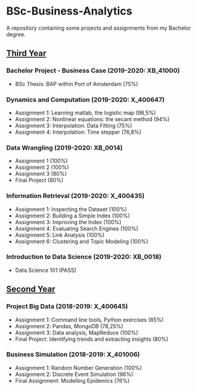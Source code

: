 # BSc-Business-Analytics

A repository containing some projects and assignments from my Bachelor degree.

## <ins>Third Year</ins>

### Bachelor Project - Business Case (2019-2020: XB_41000)
- BSc Thesis: BAP within Port of Amsterdam (75%)

### Dynamics and Computation (2019-2020: X_400647)
- Assignment 1: Learning matlab, the logistic map (98,5%)
- Assignment 2: Nonlinear equations: the secant method (94%)
- Assignment 3: Interpolation: Data Fitting (75%)
- Assignment 4: Interpolation: Time stepper (76,8%)

### Data Wrangling (2019-2020: XB_0014)
- Assignment 1 (100%)
- Assignment 2 (100%)
- Assignment 3 (80%)
- Final Project (80%)

### Information Retrieval (2019-2020: X_400435)
- Assignment 1: Inspecting the Dataset (100%)
- Assignment 2: Building a Simple Index (100%)
- Assignment 3: Improving the Index (100%)
- Assignment 4: Evaluating Search Engines (100%)
- Assignment 5: Link Analysis (100%)
- Assignment 6: Clustering and Topic Modeling (100%)

### Introduction to Data Science (2019-2020: XB_0018)
- Data Science 101 (PASS)

## <ins>Second Year</ins>

### Project Big Data (2018-2019: X_400645)
- Assignment 1: Command line tools, Python exercises (85%)
- Assignment 2: Pandas, MongoDB (78,25%)
- Assignment 3: Data analysis, MapReduce (100%)
- Final Project: Identifying trends and extracting insights (80%)

### Business Simulation (2018-2019: X_401006)
- Assignment 1: Random Number Generation (100%)
- Assignment 2: Discrete Event Simulation (96%)
- Final Assignment: Modelling Epidemics (76%)
